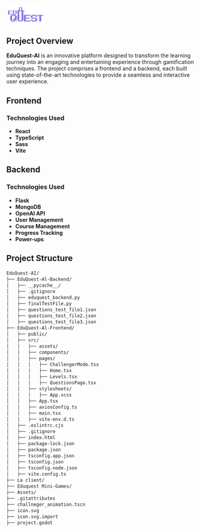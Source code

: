 <img src="resources\EduGuest1.png" width = "100">

## Project Overview

**EduQuest-AI** is an innovative platform designed to transform the learning journey into an engaging and entertaining experience through gamification techniques. The project comprises a frontend and a backend, each built using state-of-the-art technologies to provide a seamless and interactive user experience.



## Frontend

### Technologies Used
- **React**
- **TypeScript**
- **Sass**
- **Vite**
  
## Backend

### Technologies Used
- **Flask**
- **MongoDB**
- **OpenAI API**
- **User Management**
- **Course Management**
- **Progress Tracking**
- **Power-ups**


## Project Structure

```
EduQuest-AI/
├── EduQuest-Al-Backend/
│   ├── __pycache__/
│   ├── .gitignore
│   ├── eduquest_backend.py
│   ├── finalTestFile.py
│   ├── questions_test_file1.json
│   ├── questions_test_file2.json
│   ├── questions_test_file3.json
├── EduQuest-Al-Frontend/
│   ├── public/
│   ├── src/
│   │   ├── assets/
│   │   ├── components/
│   │   ├── pages/
│   │   │   ├── ChallengerMode.tsx
│   │   │   ├── Home.tsx
│   │   │   ├── Levels.tsx
│   │   │   ├── QuestionsPage.tsx
│   │   ├── stylesheets/
│   │   │   ├── App.scss
│   │   ├── App.tsx
│   │   ├── axiosConfig.ts
│   │   ├── main.tsx
│   │   ├── vite-env.d.ts
│   ├── .eslintrc.cjs
│   ├── .gitignore
│   ├── index.html
│   ├── package-lock.json
│   ├── package.json
│   ├── tsconfig.app.json
│   ├── tsconfig.json
│   ├── tsconfig.node.json
│   ├── vite.config.ts
├── La client/
├── Eduquest Mini-Games/
├── Assets/
├── .gitattributes
├── challneger_animation.tscn
├── icon.svg
├── icon.svg.import
├── project.godot
```
